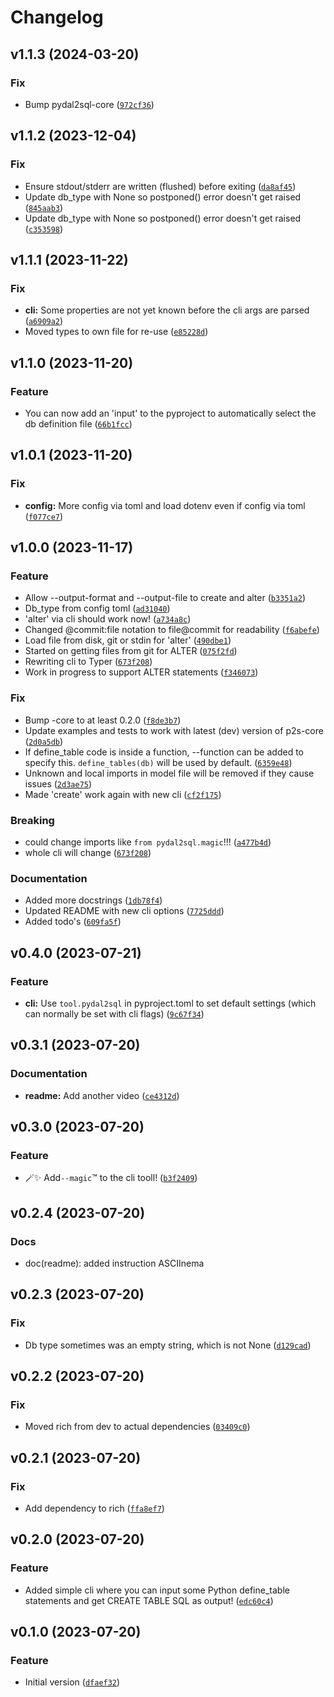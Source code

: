# Changelog

<!--next-version-placeholder-->

## v1.1.3 (2024-03-20)

### Fix

* Bump pydal2sql-core ([`972cf36`](https://github.com/robinvandernoord/pydal2sql/commit/972cf36bccd8323aff5d9e336fbcfd3037fdc4a8))

## v1.1.2 (2023-12-04)

### Fix

* Ensure stdout/stderr are written (flushed) before exiting ([`da8af45`](https://github.com/robinvandernoord/pydal2sql/commit/da8af450f45a963333076b726e5d6fc77d75f76d))
* Update db_type with None so postponed() error doesn't get raised ([`845aab3`](https://github.com/robinvandernoord/pydal2sql/commit/845aab3a30e061e669c4f5d3204b026c4ea793dd))
* Update db_type with None so postponed() error doesn't get raised ([`c353598`](https://github.com/robinvandernoord/pydal2sql/commit/c353598ca45d8d95e8c45a81a81b8ff1dbe0e4f6))

## v1.1.1 (2023-11-22)

### Fix

* **cli:** Some properties are not yet known before the cli args are parsed ([`a6909a2`](https://github.com/robinvandernoord/pydal2sql/commit/a6909a24df24acaef0fdc556a82e0986d7a0d9ed))
* Moved types to own file for re-use ([`e85228d`](https://github.com/robinvandernoord/pydal2sql/commit/e85228ddf2b69bebb55ab4b349d06b6ca57b8299))

## v1.1.0 (2023-11-20)

### Feature

* You can now add an 'input' to the pyproject to automatically select the db definition file ([`66b1fcc`](https://github.com/robinvandernoord/pydal2sql/commit/66b1fcc49f35c022deedb29b7c3505773fe23ed7))

## v1.0.1 (2023-11-20)

### Fix

* **config:** More config via toml and load dotenv even if config via toml ([`f077ce7`](https://github.com/robinvandernoord/pydal2sql/commit/f077ce7ecfc094d3851ff2d579dc6f7d3c8e4fcb))

## v1.0.0 (2023-11-17)

### Feature

* Allow --output-format and --output-file to create and alter ([`b3351a2`](https://github.com/robinvandernoord/pydal2sql/commit/b3351a292cb620d2c47ad503b116d8eca3e90115))
* Db_type from config toml ([`ad31040`](https://github.com/robinvandernoord/pydal2sql/commit/ad310404d6908f026e63ad3a9350abcb052aa8af))
* 'alter' via cli should work now! ([`a734a8c`](https://github.com/robinvandernoord/pydal2sql/commit/a734a8caccb2e89970faf71e581071e129a0564e))
* Changed @commit:file notation to file@commit for readability ([`f6abefe`](https://github.com/robinvandernoord/pydal2sql/commit/f6abefec8ffb32236efad141005085d371327f8e))
* Load file from disk, git or stdin for 'alter' ([`490dbe1`](https://github.com/robinvandernoord/pydal2sql/commit/490dbe1a816644b453f1acf3d07b087a4521ad95))
* Started on getting files from git for ALTER ([`075f2fd`](https://github.com/robinvandernoord/pydal2sql/commit/075f2fdd993969e0effe4846fe2055e9ae4b8444))
* Rewriting cli to Typer ([`673f208`](https://github.com/robinvandernoord/pydal2sql/commit/673f208e8d6b99af377a256c372315762e0a4597))
* Work in progress to support ALTER statements ([`f346073`](https://github.com/robinvandernoord/pydal2sql/commit/f34607373120bdba5be361d2f3dd8affe83300df))

### Fix

* Bump -core to at least 0.2.0 ([`f8de3b7`](https://github.com/robinvandernoord/pydal2sql/commit/f8de3b7c2fd03f24089c3ce6786cf70be99d7cc9))
* Update examples and tests to work with latest (dev) version of p2s-core ([`2d0a5db`](https://github.com/robinvandernoord/pydal2sql/commit/2d0a5dbbb3df2529630d8ba09a69ec8dd798f0d3))
* If define_table code is inside a function, --function can be added to specify this. `define_tables(db)` will be used by default. ([`6359e48`](https://github.com/robinvandernoord/pydal2sql/commit/6359e48e732c065399fd07301e1a7b33ac1741a3))
* Unknown and local imports in model file will be removed if they cause issues ([`2d3ae75`](https://github.com/robinvandernoord/pydal2sql/commit/2d3ae757b9c0b43886acc50aa724d4fe62dcbecb))
* Made 'create' work again with new cli ([`cf2f175`](https://github.com/robinvandernoord/pydal2sql/commit/cf2f175c074acb4eeec0be8e594d3a04ad0c9615))

### Breaking

* could change imports like `from pydal2sql.magic`!!! ([`a477b4d`](https://github.com/robinvandernoord/pydal2sql/commit/a477b4dc6a73264aa4b575e0855de00eee241d10))
* whole cli will change ([`673f208`](https://github.com/robinvandernoord/pydal2sql/commit/673f208e8d6b99af377a256c372315762e0a4597))

### Documentation

* Added more docstrings ([`1db78f4`](https://github.com/robinvandernoord/pydal2sql/commit/1db78f4aeab377ee514ed82124e0775ad3e2592f))
* Updated README with new cli options ([`7725ddd`](https://github.com/robinvandernoord/pydal2sql/commit/7725ddd8aaeef4c2644a2e64a10de15a40611a9e))
* Added todo's ([`609fa5f`](https://github.com/robinvandernoord/pydal2sql/commit/609fa5f2cf968321c6cdbf1ba7b0ecd232bc7298))

## v0.4.0 (2023-07-21)

### Feature

* **cli:** Use `tool.pydal2sql` in pyproject.toml to set default settings (which can normally be set with cli flags) ([`9c67f34`](https://github.com/robinvandernoord/pydal2sql/commit/9c67f3465a896f95c465ffcbeb51f90c84eb0291))

## v0.3.1 (2023-07-20)

### Documentation

* **readme:** Add another video ([`ce4312d`](https://github.com/robinvandernoord/pydal2sql/commit/ce4312deb4e9ef6b9261971214d88afc3c431345))

## v0.3.0 (2023-07-20)

### Feature

* 🪄✨ Add`--magic`™️ to the cli tooll! ([`b3f2409`](https://github.com/robinvandernoord/pydal2sql/commit/b3f24091a9201d60e392ac03a5360df35cdabc3e))

## v0.2.4 (2023-07-20)

### Docs

* doc(readme): added instruction ASCIInema

## v0.2.3 (2023-07-20)

### Fix

* Db type sometimes was an empty string, which is not
  None ([`d129cad`](https://github.com/robinvandernoord/pydal2sql/commit/d129cadacab0b8e5cef4799e6bff49c92d09731e))

## v0.2.2 (2023-07-20)

### Fix

* Moved rich from dev to actual
  dependencies ([`03409c0`](https://github.com/robinvandernoord/pydal2sql/commit/03409c04ab7b01f49870f863956578b12b3de968))

## v0.2.1 (2023-07-20)

### Fix

* Add dependency to
  rich ([`ffa8ef7`](https://github.com/robinvandernoord/pydal2sql/commit/ffa8ef7a23b3b02442e650a8be134356b6ef495c))

## v0.2.0 (2023-07-20)

### Feature

* Added simple cli where you can input some Python define_table statements and get CREATE TABLE SQL as
  output! ([`edc60c4`](https://github.com/robinvandernoord/pydal2sql/commit/edc60c46605e7f519c6fa8bf5c58f5fe9fe20531))

## v0.1.0 (2023-07-20)

### Feature

* Initial
  version ([`dfaef32`](https://github.com/robinvandernoord/pydal2sql/commit/dfaef324dcd68d2278be4bb47431a856314a143e))
